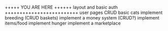 +++++ YOU ARE HERE ++++++
layout and basic auth
+++++++++++++++++++++++++
user pages
CRUD basic cats
implement breeding (CRUD baskets)
implement a money system (CRUD?)
implement items/food
implement hunger
implement a marketplace

